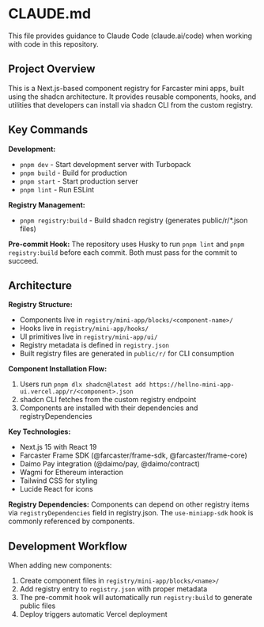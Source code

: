 # CLAUDE.md

This file provides guidance to Claude Code (claude.ai/code) when working with code in this repository.

## Project Overview

This is a Next.js-based component registry for Farcaster mini apps, built using the shadcn architecture. It provides reusable components, hooks, and utilities that developers can install via shadcn CLI from the custom registry.

## Key Commands

**Development:**
- `pnpm dev` - Start development server with Turbopack
- `pnpm build` - Build for production
- `pnpm start` - Start production server
- `pnpm lint` - Run ESLint

**Registry Management:**
- `pnpm registry:build` - Build shadcn registry (generates public/r/*.json files)

**Pre-commit Hook:**
The repository uses Husky to run `pnpm lint` and `pnpm registry:build` before each commit. Both must pass for the commit to succeed.

## Architecture

**Registry Structure:**
- Components live in `registry/mini-app/blocks/<component-name>/`
- Hooks live in `registry/mini-app/hooks/`
- UI primitives live in `registry/mini-app/ui/`
- Registry metadata is defined in `registry.json`
- Built registry files are generated in `public/r/` for CLI consumption

**Component Installation Flow:**
1. Users run `pnpm dlx shadcn@latest add https://hellno-mini-app-ui.vercel.app/r/<component>.json`
2. shadcn CLI fetches from the custom registry endpoint
3. Components are installed with their dependencies and registryDependencies

**Key Technologies:**
- Next.js 15 with React 19
- Farcaster Frame SDK (@farcaster/frame-sdk, @farcaster/frame-core)
- Daimo Pay integration (@daimo/pay, @daimo/contract)
- Wagmi for Ethereum interaction
- Tailwind CSS for styling
- Lucide React for icons

**Registry Dependencies:**
Components can depend on other registry items via `registryDependencies` field in registry.json. The `use-miniapp-sdk` hook is commonly referenced by components.

## Development Workflow

When adding new components:
1. Create component files in `registry/mini-app/blocks/<name>/`
2. Add registry entry to `registry.json` with proper metadata
3. The pre-commit hook will automatically run `registry:build` to generate public files
4. Deploy triggers automatic Vercel deployment